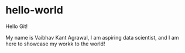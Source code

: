 # hello-world
Hello Git!

My name is Vaibhav Kant Agrawal, I am aspiring data scientist, and I am here to showcase my workk to the world!
